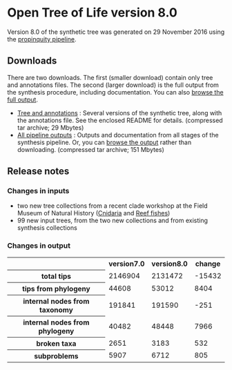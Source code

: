 # Open Tree of Life version 8.0

Version 8.0 of the synthetic tree was generated on 29 November 2016 using the [propinquity pipeline](https://github.com/OpenTreeOfLife/propinquity).

## Downloads
There are two downloads. The first (smaller download) contain only tree and annotations files. The second (larger download) is the full output from the synthesis procedure, including documentation. You can also [browse the full output](https://files.opentreeoflife.org/synthesis/opentree8.0/output/index.html).

* [Tree and annotations](https://files.opentreeoflife.org/synthesis/opentree8.0/opentree8.0_tree.tgz) : Several versions of the synthetic tree, along with the annotations file. See the enclosed README for details. (compressed tar archive; 29 Mbytes)
* [All pipeline outputs](https://files.opentreeoflife.org/synthesis/opentree8.0/opentree8.0_output.tgz) : Outputs and documentation from all stages of the synthesis pipeline. Or, you can [browse the output](https://files.opentreeoflife.org/synthesis/opentree8.0/output/index.html) rather than downloading. (compressed tar archive; 151 Mbytes)

## Release notes

### Changes in inputs

* two new tree collections from a recent clade workshop at the Field Museum of Natural History ([Cnidaria](https://tree.opentreeoflife.org/curator/collections/pcart/cnidaria) and [Reef fishes](https://tree.opentreeoflife.org/curator/collections/mwestneat/reef-fishes))
* 99 new input trees, from the two new collections and from existing synthesis collections

### Changes in output

<!--
Get this table by running compare_synthesis_outputs.py in propinquity bin
dir. Stats tables must use inline HTML, since web2py doesn't know how to render table markdown :-/
-->
<table class="table table-condensed">
<tr>
<th><!--statistic-->&nbsp;</th>
<th>version7.0</th>
<th>version8.0</th>
<th>change</th>
<tr>
    <th>total tips</th>
    <td>2146904</td>
    <td>2131472</td>
    <td>-15432</td>
</tr>
<tr>
   <th>tips from phylogeny</th>
   <td>44608</td>
   <td>53012</td>
   <td>8404</td>
</tr>
<tr>
   <th>internal nodes from taxonomy</th>
   <td>191841</td>
   <td>191590</td>
   <td>-251</td>
</tr>
<tr>
   <th>internal nodes from phylogeny</th>
   <td>40482</td>
   <td>48448</td>
   <td>7966</td>
</tr>
<tr>
   <th>broken taxa</th>
   <td>2651</td>
   <td>3183</td>
   <td>532</td>
</tr>
<tr>
   <th>subproblems</th>
   <td>5907</td>
   <td>6712</td>
   <td>805</td>
</tr>
</table>
